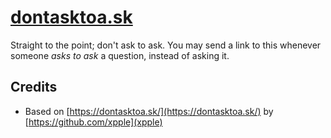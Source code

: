 # [dontasktoa.sk](https://dontasktoa.sk/)
Straight to the point; don't ask to ask. You may send a link to this whenever someone _asks to ask_ a question, instead of asking it.


## Credits

* Based on [https://dontasktoa.sk/](https://dontasktoa.sk/) by [https://github.com/xpple](xpple)
